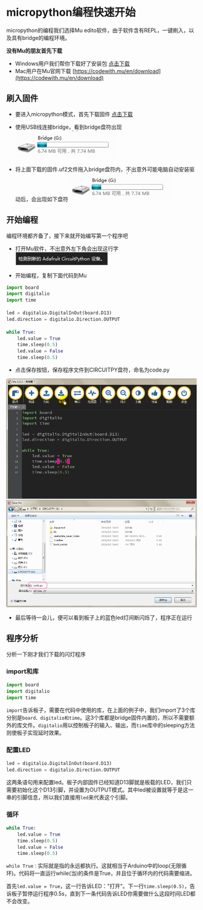 # micropython编程快速开始 

micropython的编程我们选择Mu edito软件，由于软件含有REPL，一键刷入，以及具有bridge的编程环境。

**没有Mu的朋友首先下载**

- Windows用户我们帮你下载好了安装包 [点击下载](https://kittenbot.oss-cn-shanghai.aliyuncs.com/mu/mu-editor_1.0.2_win64.exe)
- Mac用户在Mu官网下载 [https://codewith.mu/en/download](https://codewith.mu/en/download) 

## 刷入固件 

- 要进入micropython模式，首先下载固件 [点击下载](https://kittenbot.oss-cn-shanghai.aliyuncs.com/bridge/micropython/firmware.uf2)   

- 使用USB线连接bridge，看到bridge盘符出现  
![](images/python_1.png)

- 将上面下载的固件.uf2文件拖入bridge盘符内，不出意外可能电脑自动安装驱动后，会出现如下盘符 
![](images/python_1.png)


 ## 开始编程 

 编程环境都齐备了，接下来就开始编写第一个程序吧  

 - 打开Mu软件，不出意外左下角会出现这行字 
![](images/python_3.png)  

- 开始编程，复制下面代码到Mu 

```python
import board
import digitalio
import time
 
led = digitalio.DigitalInOut(board.D13)
led.direction = digitalio.Direction.OUTPUT
 
while True:
    led.value = True
    time.sleep(0.5)
    led.value = False
    time.sleep(0.5)
```
- 点击保存按钮，保存程序文件到CIRCUITPY盘符，命名为code.py  

![](images/python_4.png) 
![](images/python_5.png)  

- 最后等待一会儿，便可以看到板子上的蓝色led灯间断闪烁了，程序正在运行 


## 程序分析 

分析一下刚才我们下载的闪灯程序

### import和库 

```python
import board
import digitalio
import time
``` 

`import`告诉板子，需要在代码中使用的库，在上面的例子中，我们import了3个库分别是`board、digitalio和time`。这3个库都是bridge固件内置的，所以不需要额外的库文件。`digitalio`用以控制板子的输入、输出，而`time`库中的sleeping方法则使板子实现延时效果。 

### 配置LED 

```python
led = digitalio.DigitalInOut(board.D13)
led.direction = digitalio.Direction.OUTPUT
``` 

这两条语句用来配置led。板子内部固件已经知道D13脚就是板载的LED，我们只需要初始化这个D13引脚，并设置为OUTPUT模式。其中led被设置就等于是这一串的引脚信息，所以我们直接用`led`来代表这个引脚。 

### 循环 

```python
while True:
    led.value = True
    time.sleep(0.5)
    led.value = False
    time.sleep(0.5)
``` 

`while True：`实际就是指的永远都执行。这就相当于Arduino中的loop(无限循环)。代码将一直运行while(当)的条件是True，并且位于循环内的代码需要缩进。 

首先`led.value = True`，这一行告诉LED："打开"。下一行`time.sleep(0.5)`，告诉板子暂停运行程序0.5s，直到下一条代码告诉LED你需要做什么这段时间LED都不会改变。  

```important:: 完成到这里你应该已经了解micropython程序跑起来是这样的一个流程了，接下来后面的篇章将带大家进一步了解更有趣的编程体验
``` 





